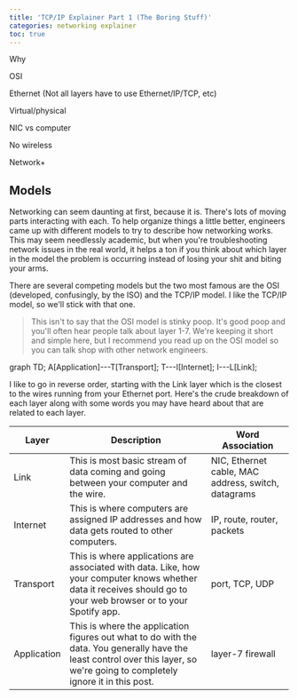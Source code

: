 ```yaml
---
title: 'TCP/IP Explainer Part 1 (The Boring Stuff)'
categories: networking explainer
toc: true
---
```

Why

OSI

Ethernet (Not all layers have to use Ethernet/IP/TCP, etc)

Virtual/physical

NIC vs computer

No wireless

Network+

## Models

Networking can seem daunting at first, because it is. There's lots of moving parts interacting with each. To help organize things a little better, engineers came up with different models to try to describe how networking works. This may seem needlessly academic, but when you're troubleshooting network issues in the real world, it helps a ton if you think about which layer in the model the problem is occurring instead of losing your shit and biting your arms.

There are several competing models but the two most famous are the OSI (developed, confusingly, by the ISO) and the TCP/IP model. I like the TCP/IP model, so we'll stick with that one.

> This isn't to say that the OSI model is stinky poop. It's good poop and you'll often hear people talk about layer 1-7. We're keeping it short and simple here, but I recommend you read up on the OSI model so you can talk shop with other network engineers.

<div class="mermaid">
graph TD;
  A[Application]---T[Transport];
  T---I[Internet];
  I---L[Link];
</div>

I like to go in reverse order, starting with the Link layer which is the closest to the wires running from your Ethernet port. Here's the crude breakdown of each layer along with some words you may have heard about that are related to each layer.

|Layer|Description|Word Association|
|-----|-----------|----------------|
|Link|This is most basic stream of data coming and going between your computer and the wire.|NIC, Ethernet cable, MAC address, switch, datagrams|
|Internet|This is where computers are assigned IP addresses and how data gets routed to other computers.|IP, route, router, packets|
|Transport|This is where applications are associated with data. Like, how your computer knows whether data it receives should go to your web browser or to your Spotify app.|port, TCP, UDP|
|Application|This is where the application figures out what to do with the data. You generally have the least control over this layer, so we're going to completely ignore it in this post.|layer-7 firewall|